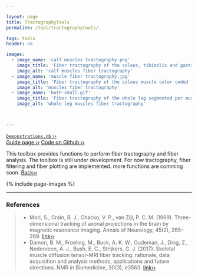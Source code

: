 ```yaml
---

layout: page
title: TractographyTools
permalink: /tool/tractographytools/

tags: tools
header: no

images:
  - image_name: 'calf muscles tractography.png'
    image_title: 'Fiber tractography of the soleus, tibiablis and gastroc muscles, color coded for fiber length.'
    image_alt: 'calf muscles fiber tractography'
  - image_name: 'muscle fiber tractography.jpg'
    image_title: 'Fiber tractography of the soleus muscle color coded for fiber direction.'
    image_alt: 'muscles fiber tractography'
  - image_name: 'both-small.gif'
    image_title: 'Fiber tractography of the whole leg segmented per muscle.'
    image_alt: 'whole leg muscles fiber tractography'



---
```


[`Demonstrations.nb` ››](/doc/demo/) <br>
[Guide page ››](/assets/htmldoc/html/guide/{{page.title}})
[Code on Github ››](https://github.com/mfroeling/QMRITools/blob/master/QMRITools/Kernel/TractographyTools.wl)

This toolbox provides functions to perform fiber tractography and fiber analysis.
The toolbox is still under development. For now tractography, fiber filtering and fiber plotting
are implemented. more functions are comming soon. [Back››](/tool/)

{% include page-images %}

--------------------------------------------------------------------------

### References

> - Mori, S., Crain, B. J., Chacko, V. P., van Zijl, P. C. M. (1999). Three-dimensional tracking of axonal
projections in the brain by magnetic resonance imaging. Annals of Neurology, 45(2),
265–269. [link››](https://doi.org/https://doi.org/10.1002/1531-8249(199902)45:2<265::AID-ANA21>3.0.CO;2-3)
> - Damon, B. M., Froeling, M., Buck, A. K. W., Oudeman, J., Ding, Z., Nederveen, A. J.,
Bush, E. C., Strijkers, G. J. (2017). Skeletal muscle diffusion tensor-MRI fiber tracking:
rationale, data acquisition and analysis methods, applications and future
directions. NMR in Biomedicine, 30(3), e3563. [link››](https://doi.org/10.1002/nbm.3563)
